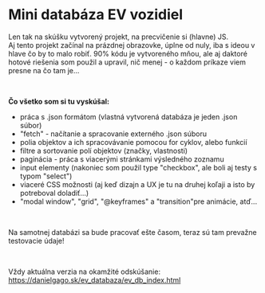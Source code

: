 # Mini databáza EV vozidiel

Len tak na skúšku vytvorený projekt, na precvičenie si (hlavne) JS.   
 Aj tento projekt začínal na prázdnej obrazovke, úplne od nuly, iba s ideou v hlave čo by to malo robiť. 90% kódu je vytvoreného mňou, ale aj daktoré hotové riešenia som použil a upravil, nič menej - o každom príkaze viem presne na čo tam je...

<br>

**Čo všetko som si tu vyskúšal:**
- práca s .json formátom (vlastná vytvorená databáza je jeden .json súbor)
- "fetch" - načítanie a spracovanie externého .json súboru
- polia objektov a ich spracovávanie pomocou for cyklov, alebo funkcií  
- filtre a sortovanie polí objektov (značky, vlastnosti)
- paginácia - práca s viacerými stránkami výsledného zoznamu
- input elementy (nakoniec som použil type "checkbox", ale boli aj testy s typom "select")
- viaceré CSS možnosti (aj keď dizajn a UX je tu na druhej koľaji a isto by potreboval doladiť...) 
- "modal window", "grid", "@keyframes" a "transition"pre animácie, atď... 

 <br> 

Na samotnej databázi sa bude pracovať ešte časom, teraz sú tam prevažne testovacie údaje!

 <br>

  Vždy aktuálna verzia na okamžité odskúšanie:  
  https://danielgago.sk/ev_databaza/ev_db_index.html
